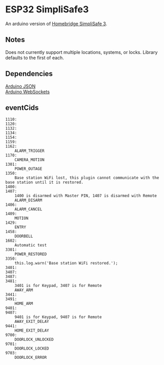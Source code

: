 # ESP32 SimpliSafe3
An arduino version of [Homebridge SimpliSafe 3](https://github.com/homebridge-simplisafe3/homebridge-simplisafe3).

## Notes
Does not currently support multiple locations, systems, or locks. 
Library defaults to the first of each.

## Dependencies
[Arduino JSON](https://github.com/bblanchon/ArduinoJson)  
[Arduino WebSockets](https://github.com/Links2004/arduinoWebSockets)

## eventCids
```
1110:
1120:
1132:
1134:
1154:
1159:
1162:
    ALARM_TRIGGER
1170:
    CAMERA_MOTION
1301:
    POWER_OUTAGE
1350:
    Base station WiFi lost, this plugin cannot communicate with the base station until it is restored.
1400:
1407:
    1400 is disarmed with Master PIN, 1407 is disarmed with Remote
    ALARM_DISARM
1406:
    ALARM_CANCEL
1409:
    MOTION
1429:
    ENTRY
1458:
    DOORBELL
1602:
    Automatic test
3301:
    POWER_RESTORED
3350:
    this.log.warn('Base station WiFi restored.');
3401:
3407:
3487:
3481:
    3401 is for Keypad, 3407 is for Remote
    AWAY_ARM
3441:
3491:
    HOME_ARM
9401:
9407:
    9401 is for Keypad, 9407 is for Remote
    AWAY_EXIT_DELAY
9441:
    HOME_EXIT_DELAY
9700:
    DOORLOCK_UNLOCKED
9701:
    DOORLOCK_LOCKED
9703:
    DOORLOCK_ERROR
```

